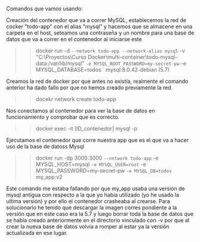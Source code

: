 Comandos que vamos usando:

Creación del contenedor que va a correr MySQL, establecemos la red de cocker "todo-app" con el alias "mysql"
y hacemos que se almacene en una carpeta en el host, seteamos una contraseña y un nombre para una base de datos
que va a correr en el contenedor al iniciarse este

>> docker run -d `
 --network todo-app --network-alias mysql `
 -v "C:\Proyectos\Curso Docker\multi-container\todo-mysql-data:/var/lib/mysql" `
 -e MYSQL_ROOT_PASSWORD=my-secret-pw `
 -e MYSQL_DATABASE=todos `
 mysql:8.0.42-debian   (5.7)


Creamos la red de docker por que antes no existía, realmente el comando anterior ha dado
fallo por que no hemos creado previamente la red.

>> docekr network create todo-app


Nos conectamos al contenedor para ver la base de datos en funcionamiento y comprobar que 
es correcto.

>> docker exec -it [ID_contenedor]  mysql -p


Ejecutamos el contenedor que corre nuestra app que es el que va a hacer uso de la 
base de datoss Mysql

>> docker run -dp 3000:3000 `
--network todo-app `
-e MYSQL_HOST=mysql `
-e MYSQL_USER=root `
-e MYSQL_PASSWORD=my-secret-pw `
-e MYSQL_DB=todos `
my_app:v2

Este comando me estaba fallando por que my_app usaba una versión de mysql antigua con respecto a la que yo había utilizado (yo he usado la ultima versión) y por ello el contenedor crasheaba al crearse. Para solucionarlo he tenido que descargar la imagen corres
pondiente a la versión que en este caso era la 5.7 y luego borrar toda la base de datos que se había creado anteriormente en el directorio vinculado con -v por que al crear la nueva base de datos volvía a romper al estar ya la versión actualizada en ese lugar.

